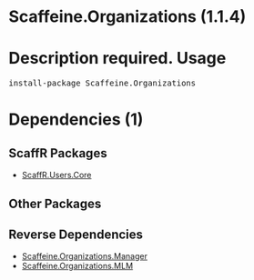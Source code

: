 ﻿Scaffeine.Organizations (1.1.4)
======
Description required.
Usage
======
<pre>install-package Scaffeine.Organizations</pre>
Dependencies (1)
=====

ScaffR Packages
------
* [ScaffR.Users.Core](https://github.com/wcpro/ScaffR/tree/master/src/ScaffR.Users.Core)

Other Packages
------

Reverse Dependencies
-----
* [Scaffeine.Organizations.Manager](https://github.com/wcpro/scaffeine/tree/master/src/Scaffeine.Organizations.Manager)
* [Scaffeine.Organizations.MLM](https://github.com/wcpro/scaffeine/tree/master/src/Scaffeine.Organizations.MLM)
